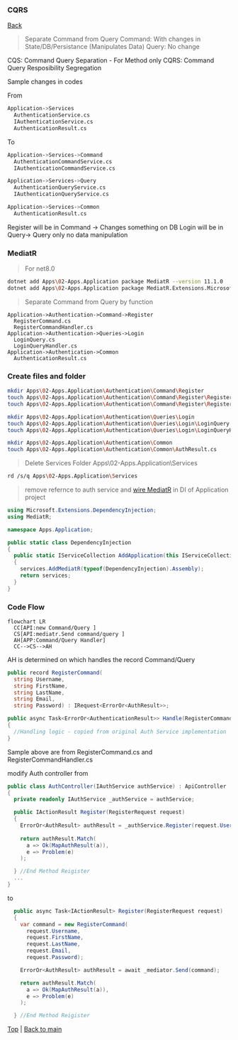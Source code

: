 ### CQRS
[Back][1]

> Separate Command from Query
Command: With changes in State/DB/Persistance (Manipulates Data)
Query: No change 

CQS:  Command Query Separation - For Method only
CQRS: Command Query Resposibility Segregation

Sample changes in codes

From
```bash
Application->Services
  AuthenticationService.cs
  IAuthenticationService.cs
  AuthenticationResult.cs
```
To
```bash
Application->Services->Command
  AuthenticationCommandService.cs
  IAuthenticationCommandService.cs

Application->Services->Query
  AuthenticationQueryService.cs
  IAuthenticationQueryService.cs

Application->Services->Common
  AuthenticationResult.cs
```
Register will be in Command -> Changes something on DB
Login will be in Query-> Query only no data manipulation

### MediatR
> For net8.0 
```bash
dotnet add Apps\02-Apps.Application package MediatR --version 11.1.0
dotnet add Apps\02-Apps.Application package MediatR.Extensions.Microsoft.DependencyInjection --version 11.1.0
```
> Separate Command from Query by function
```
Application->Authentication->Command->Register
  RegisterCommand.cs
  RegisterCommandHandler.cs
Application->Authentication->Queries->Login
  LoginQuery.cs
  LoginQueryHandler.cs
Application->Authentication->Common
  AuthenticationResult.cs
```
### Create files and folder
```bash
mkdir Apps\02-Apps.Application\Authentication\Command\Register
touch Apps\02-Apps.Application\Authentication\Command\Register\RegisterCommand.cs
touch Apps\02-Apps.Application\Authentication\Command\Register\RegisterCommandHandler.cs

mkdir Apps\02-Apps.Application\Authentication\Queries\Login
touch Apps\02-Apps.Application\Authentication\Queries\Login\LoginQuery.cs
touch Apps\02-Apps.Application\Authentication\Queries\Login\LoginQueryHandler.cs

mkdir Apps\02-Apps.Application\Authentication\Common
touch Apps\02-Apps.Application\Authentication\Common\AuthResult.cs
```
> Delete Services Folder Apps\02-Apps.Application\Services
```bash
rd /s/q Apps\02-Apps.Application\Services
```
> remove refernce to auth service and [wire MediatR][2] in DI of Application project
```cs
using Microsoft.Extensions.DependencyInjection;
using MediatR;

namespace Apps.Application;

public static class DependencyInjection
{
  public static IServiceCollection AddApplication(this IServiceCollection services)
  {
    services.AddMediatR(typeof(DependencyInjection).Assembly);
    return services;
  }
}
```
### Code Flow
```mermaid
flowchart LR
  CC[API:new Command/Query ]
  CS[API:mediatr.Send command/query ]
  AH[APP:Command/Query Handler]
  CC-->CS-->AH
```
AH is determined on which handles the record Command/Query

```cs
public record RegisterCommand(
  string Username,
  string FirstName,
  string LastName,
  string Email,
  string Password) : IRequest<ErrorOr<AuthResult>>;
```
```cs
public async Task<ErrorOr<AuthenticationResult>> Handle(RegisterCommand command, CancellationToken cancellationToken)
{
  //Handling logic - copied from original Auth Service implementation
}
```
Sample above are from RegisterCommand.cs and RegisterCommandHandler.cs

modify Auth controller
from
```cs
public class AuthController(IAuthService authService) : ApiController
{
  private readonly IAuthService _authService = authService;

  public IActionResult Register(RegisterRequest request)
  {
    ErrorOr<AuthResult> authResult = _authService.Register(request.Username, request.Password, request.FirstName, request.LastName, request.Email);
    
    return authResult.Match(
      a => Ok(MapAuthResult(a)),
      e => Problem(e)
    );

  } //End Method Reigister
  ...
}
```
to
```cs
  public async Task<IActionResult> Register(RegisterRequest request)
  {
    var command = new RegisterCommand(
      request.Username,
      request.FirstName,
      request.LastName,
      request.Email,
      request.Password);

    ErrorOr<AuthResult> authResult = await _mediator.Send(command);

    return authResult.Match(
      a => Ok(MapAuthResult(a)),
      e => Problem(e)
    );    

  } //End Method Reigister

```

[Top][0] | [Back to main][1]

[0]:#cqrs
[1]:../../readme.md
[2]:../../Apps/02-Apps.Application/DependencyInjection.cs
